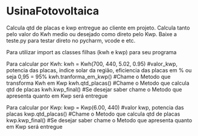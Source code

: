 # UsinaFotovoltaica
Calcula qtd de placas e kwp entregue ao cliente em projeto. Calcula tanto pelo valor do Kwh medio ou desejado como direto pelo Kwp.
Baixe a teste.py para testar direto no pycharm, vcode e etc.

Para utilizar import as classes filhas (kwh e kwp) para seu programa 

Para calcular por Kwh:
kwh = Kwh(700, 440, 5.02, 0.95) #valor_kwp, potencia das placas, indice solar da região, eficiencia das placas em % ou seja 0,95 = 95%
kwh.tranforma_em_kwp() #Chame o Metodo que transforma Kwh em Kwp
kwh.qtd_placas() #Chame o Metodo que calcula qtd de placas
kwh.kwp_final() #Se desejar saber chame o Metodo que apresenta quanto em Kwp será entregue 


Para calcular por Kwp:
kwp = Kwp(6.00, 440) #valor kwp, potencia das placas
kwp.qtd_placas() #Chame o Metodo que calcula qtd de placas
kwp.kwp_final() #Se desejar saber chame o Metodo que apresenta quanto em Kwp será entregue 


